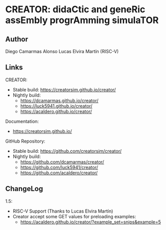 # CREATOR: didaCtic and geneRic assEmbly progrAmming simulaTOR

## Author
Diego Camarmas Alonso
Lucas Elvira Martín (RISC-V)

## Links
CREATOR:
   * Stable  build: https://creatorsim.github.io/creator/
   * Nightly build:
     * https://dcamarmas.github.io/creator/
     * https://luck5941.github.io/creator/
     * https://acaldero.github.io/creator/

Documentation:
   * https://creatorsim.github.io/

GitHub Repository:
   * Stable  build: https://github.com/creatorsim/creator/
   * Nightly build: 
     * https://github.com/dcamarmas/creator/
     * https://github.com/luck5941/creator/
     * https://github.com/acaldero/creator/

## ChangeLog
1.5:
   * RISC-V Support (Thanks to Lucas Elvira Martín)
   * Creator accept some GET values for preloading examples:
     * https://acaldero.github.io/creator/?example_set=snips&example=5

